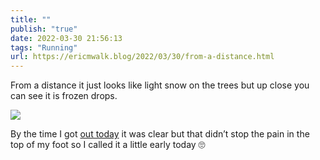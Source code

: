 ```yaml
---
title: ""
publish: "true"
date: 2022-03-30 21:56:13
tags: "Running"
url: https://ericmwalk.blog/2022/03/30/from-a-distance.html
---
```


From a distance it just looks like light snow on the trees but up close you can see it is frozen drops.

![](https://ericmwalk.blog/uploads/2022/62f0ed55da.jpg)

By the time I got [out today](http://www.strava.com/activities/6908546568) it was clear but that didn’t stop the pain in the top of my foot so I called it a little early today 🙄